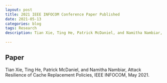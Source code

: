 ```yaml
---
layout: post
title: 2021 IEEE INFOCOM Conference Paper Published
date: 2021-05-13
categories: blog
tags: Research
description: Tian Xie, Ting He, Patrick McDaniel, and Namitha Nambiar, Attack Resilience of Cache Replacement Policies, IEEE INFOCOM, May 2021.
 
---
```


## Paper
Tian Xie, Ting He, Patrick McDaniel, and Namitha Nambiar, Attack Resilience of Cache Replacement Policies, IEEE INFOCOM, May 2021.
